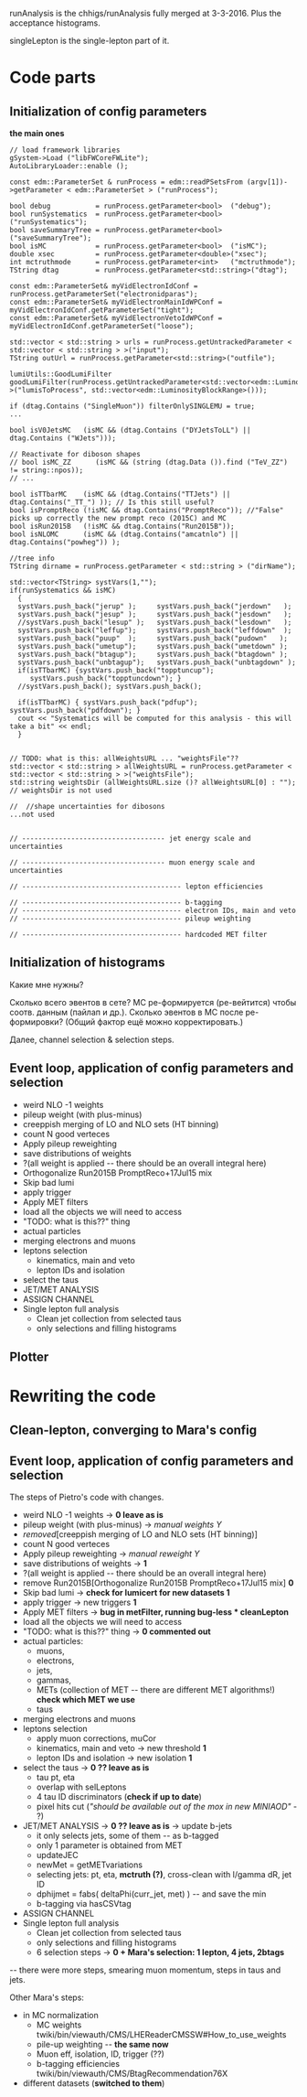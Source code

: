 runAnalysis is the chhigs/runAnalysis fully merged at 3-3-2016.
Plus the acceptance histograms.

singleLepton is the single-lepton part of it.


# Code parts


## Initialization of config parameters

**the main ones**

    // load framework libraries
    gSystem->Load ("libFWCoreFWLite");
    AutoLibraryLoader::enable ();

    const edm::ParameterSet & runProcess = edm::readPSetsFrom (argv[1])->getParameter < edm::ParameterSet > ("runProcess");

    bool debug           = runProcess.getParameter<bool>  ("debug");
    bool runSystematics  = runProcess.getParameter<bool>  ("runSystematics");
    bool saveSummaryTree = runProcess.getParameter<bool>  ("saveSummaryTree");
    bool isMC            = runProcess.getParameter<bool>  ("isMC");
    double xsec          = runProcess.getParameter<double>("xsec");
    int mctruthmode      = runProcess.getParameter<int>   ("mctruthmode");
    TString dtag         = runProcess.getParameter<std::string>("dtag");
  
    const edm::ParameterSet& myVidElectronIdConf = runProcess.getParameterSet("electronidparas");
    const edm::ParameterSet& myVidElectronMainIdWPConf = myVidElectronIdConf.getParameterSet("tight");
    const edm::ParameterSet& myVidElectronVetoIdWPConf = myVidElectronIdConf.getParameterSet("loose");

    std::vector < std::string > urls = runProcess.getUntrackedParameter < std::vector < std::string > >("input");
    TString outUrl = runProcess.getParameter<std::string>("outfile");

    lumiUtils::GoodLumiFilter goodLumiFilter(runProcess.getUntrackedParameter<std::vector<edm::LuminosityBlockRange> >("lumisToProcess", std::vector<edm::LuminosityBlockRange>()));

    if (dtag.Contains ("SingleMuon")) filterOnlySINGLEMU = true;
    ...

    bool isV0JetsMC   (isMC && (dtag.Contains ("DYJetsToLL") || dtag.Contains ("WJets")));

    // Reactivate for diboson shapes  
    // bool isMC_ZZ      (isMC && (string (dtag.Data ()).find ("TeV_ZZ") != string::npos));
    // ...

    bool isTTbarMC    (isMC && (dtag.Contains("TTJets") || dtag.Contains("_TT_") )); // Is this still useful?
    bool isPromptReco (!isMC && dtag.Contains("PromptReco")); //"False" picks up correctly the new prompt reco (2015C) and MC
    bool isRun2015B   (!isMC && dtag.Contains("Run2015B"));
    bool isNLOMC      (isMC && (dtag.Contains("amcatnlo") || dtag.Contains("powheg")) );

    //tree info
    TString dirname = runProcess.getParameter < std::string > ("dirName");

    std::vector<TString> systVars(1,"");
    if(runSystematics && isMC)
      {
      systVars.push_back("jerup" );     systVars.push_back("jerdown"   );
      systVars.push_back("jesup" );     systVars.push_back("jesdown"   );
      //systVars.push_back("lesup" );   systVars.push_back("lesdown"   );
      systVars.push_back("leffup");     systVars.push_back("leffdown"  );
      systVars.push_back("puup"  );     systVars.push_back("pudown"   );
      systVars.push_back("umetup");     systVars.push_back("umetdown" );
      systVars.push_back("btagup");     systVars.push_back("btagdown" );
      systVars.push_back("unbtagup");   systVars.push_back("unbtagdown" );
      if(isTTbarMC) {systVars.push_back("topptuncup");
         systVars.push_back("topptuncdown"); }
      //systVars.push_back(); systVars.push_back();
    
      if(isTTbarMC) { systVars.push_back("pdfup"); systVars.push_back("pdfdown"); }
      cout << "Systematics will be computed for this analysis - this will take a bit" << endl;
      }


    // TODO: what is this: allWeightsURL ... "weightsFile"??
    std::vector < std::string > allWeightsURL = runProcess.getParameter < std::vector < std::string > >("weightsFile");
    std::string weightsDir (allWeightsURL.size ()? allWeightsURL[0] : "");
    // weightsDir is not used

    //  //shape uncertainties for dibosons
    ...not used


    // ----------------------------------- jet energy scale and uncertainties 
  
    // ----------------------------------- muon energy scale and uncertainties

    // --------------------------------------- lepton efficiencies

    // --------------------------------------- b-tagging
    // --------------------------------------- electron IDs, main and veto
    // --------------------------------------- pileup weighting

    // --------------------------------------- hardcoded MET filter



## Initialization of histograms

Какие мне нужны?

Сколько всего эвентов в сете?
MC ре-формируется (ре-вейтится) чтобы соотв. данным (пайлап и др.).
Сколько эвентов в МС после ре-формировки?
(Общий фактор ещё можно корректировать.)

Далее,
channel selection & selection steps.




## Event loop, application of config parameters and selection

* weird NLO -1 weights
* pileup weight (with plus-minus)
* creeppish merging of LO and NLO sets (HT binning)
* count N good verteces
* Apply pileup reweighting
* save distributions of weights
* ?(all weight is applied -- there should be an overall integral here)
* Orthogonalize Run2015B PromptReco+17Jul15 mix
* Skip bad lumi
* apply trigger
* Apply MET filters
* load all the objects we will need to access
* "TODO: what is this??" thing
* actual particles
* merging electrons and muons
* leptons selection
  + kinematics, main and veto
  + lepton IDs and isolation
* select the taus
* JET/MET ANALYSIS
* ASSIGN CHANNEL
* Single lepton full analysis
  + Clean jet collection from selected taus
  + only selections and filling histograms




## Plotter








# Rewriting the code

## Clean-lepton, converging to Mara's config

## Event loop, application of config parameters and selection

The steps of Pietro's code with changes.

* weird NLO -1 weights -> **0 leave as is**
* pileup weight (with plus-minus) -> *manual weights Y*
* *removed*[creeppish merging of LO and NLO sets (HT binning)]
* count N good verteces
* Apply pileup reweighting -> *manual reweight Y*
* save distributions of weights -> **1**
* ?(all weight is applied -- there should be an overall integral here)
* remove Run2015B[Orthogonalize Run2015B PromptReco+17Jul15 mix] **0**
* Skip bad lumi -> **check for lumicert for new datasets 1**
* apply trigger -> new triggers **1**
* Apply MET filters -> **bug in metFilter, running bug-less * cleanLepton**
* load all the objects we will need to access
* "TODO: what is this??" thing -> **0 commented out**
* actual particles:
  - muons,
  - electrons,
  - jets,
  - gammas,
  - METs (collection of MET -- there are different MET algorithms!)
     **check which MET we use**
  - taus
* merging electrons and muons
* leptons selection
  + apply muon corrections, muCor
  + kinematics, main and veto -> new threshold **1**
  + lepton IDs and isolation -> new isolation **1**
* select the taus -> **0 ?? leave as is**
  + tau pt, eta
  + overlap with selLeptons
  + 4 tau ID discriminators (**check if up to date**)
  + pixel hits cut (*"should be available out of the mox in new MINIAOD"* - ?)
* JET/MET ANALYSIS -> **0 ?? leave as is** -> update b-jets
  + it only selects jets, some of them -- as b-tagged
  + only 1 parameter is obtained from MET
  + updateJEC
  + newMet = getMETvariations
  + selecting jets:
      pt, eta, **mctruth (?)**, cross-clean with l/gamma dR, jet ID
  + dphijmet = fabs( deltaPhi(curr_jet, met) ) -- and save the min
  + b-tagging via hasCSVtag
* ASSIGN CHANNEL
* Single lepton full analysis
  + Clean jet collection from selected taus
  + only selections and filling histograms
  + 6 selection steps -> **0 + Mara's selection: 1 lepton, 4 jets, 2btags**

-- there were more steps, smearing muon momentum,
steps in taus and jets.

Other Mara's steps:

* in MC normalization
  + MC weights twiki/bin/viewauth/CMS/LHEReaderCMSSW#How_to_use_weights
  + pile-up weighting -- **the same now**
  + Muon eff, isolation, ID, trigger (??)
  + b-tagging efficiencies twiki/bin/viewauth/CMS/BtagRecommendation76X
* different datasets (**switched to them**)


